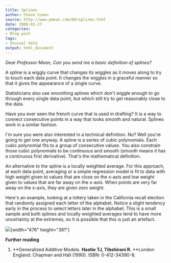 ```yaml
---
title: Splines
author: Steve Simon
source: http://www.pmean.com/00/splines.html
date: 2000-01-27
categories:
- Blog post
tags:
- Unusual data
output: html_document
---
```


*Dear Professor Mean, Can you send me a basic definition of splines?*

<!---More--->

A spline is a wiggly curve that changes its wiggles as it moves along
to try to touch each data point. It changes the wiggles in a graceful
manner so that it gives the appearance of a single curve.

Statisticians also use smoothing splines which don't wiggle enough to
go through every single data point, but which still try to get
reasonably close to the data.

Have you ever seen the french curve that is used in drafting? It is a
way to connect consecutive points in a way that looks smooth and
natural. Splines work in a similar fashion.

I'm sure you were also interested in a technical definition. No? Well
you're going to get one anyway. A spline is a series of cubic
polynomials. Each cubic polynomial fits to a group of consecutive
values. You also constrain those cubic polynomials to be continuous
and smooth (smooth means it has a continuous first derivative).
That's the mathematical definition.

An alternative to the spline is a locally weighted average. For this
approach, at each data point, averaging or a simple regression model
is fit to data with high weight given to values that are close on the
x-axis and low weight given to values that are far away on the x-axis.
When points are very far away on the x-axis, they are given zero
weight.

Here's an example, looking at a lottery taken in the California
recall election that randomly assigned each letter of the alphabet.
Notice a slight tendency early in the process to select letters later
in the alphabet. This is a small sample and both splines and locally
weighted averages tend to have more uncertainty at the extremes, so it
is possible that this is just an artefact.

![](http://www.pmean.com/images/00/splines1.gif){width="476" height="381"}

**Further reading**

1.  **Generalized Additive Models.
    **Hastie TJ, Tibshirani R.**
    **London England: Chapman and Hall (1990).
    ISBN: 0-412-34390-8.


